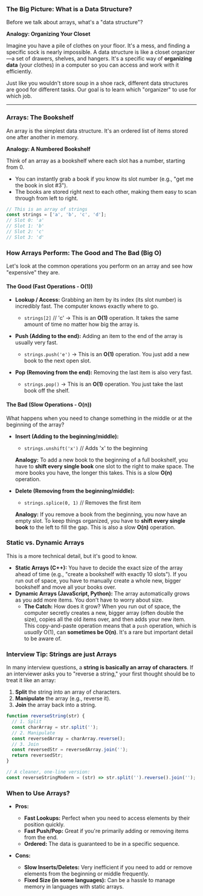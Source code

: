 ### The Big Picture: What is a Data Structure?

Before we talk about arrays, what's a "data structure"?

**Analogy: Organizing Your Closet**

Imagine you have a pile of clothes on your floor. It's a mess, and finding a specific sock is nearly impossible. A data structure is like a closet organizer—a set of drawers, shelves, and hangers. It's a specific way of **organizing data** (your clothes) in a computer so you can access and work with it efficiently.

Just like you wouldn't store soup in a shoe rack, different data structures are good for different tasks. Our goal is to learn which "organizer" to use for which job.

---

### Arrays: The Bookshelf

An array is the simplest data structure. It's an ordered list of items stored one after another in memory.

**Analogy: A Numbered Bookshelf**

Think of an array as a bookshelf where each slot has a number, starting from 0.

*   You can instantly grab a book if you know its slot number (e.g., "get me the book in slot #3").
*   The books are stored right next to each other, making them easy to scan through from left to right.

```javascript
// This is an array of strings
const strings = ['a', 'b', 'c', 'd'];
// Slot 0: 'a'
// Slot 1: 'b'
// Slot 2: 'c'
// Slot 3: 'd'
```

### How Arrays Perform: The Good and The Bad (Big O)

Let's look at the common operations you perform on an array and see how "expensive" they are.

#### The Good (Fast Operations - O(1))

*   **Lookup / Access:** Grabbing an item by its index (its slot number) is incredibly fast. The computer knows exactly where to go.
    *   `strings[2]` // 'c' -> This is an **O(1)** operation. It takes the same amount of time no matter how big the array is.

*   **Push (Adding to the end):** Adding an item to the end of the array is usually very fast.
    *   `strings.push('e')` -> This is an **O(1)** operation. You just add a new book to the next open slot.

*   **Pop (Removing from the end):** Removing the last item is also very fast.
    *   `strings.pop()` -> This is an **O(1)** operation. You just take the last book off the shelf.

#### The Bad (Slow Operations - O(n))

What happens when you need to change something in the middle or at the beginning of the array?

*   **Insert (Adding to the beginning/middle):**
    *   `strings.unshift('x')` // Adds 'x' to the beginning

    **Analogy:** To add a new book to the beginning of a full bookshelf, you have to **shift every single book** one slot to the right to make space. The more books you have, the longer this takes. This is a slow **O(n)** operation.

*   **Delete (Removing from the beginning/middle):**
    *   `strings.splice(0, 1)` // Removes the first item

    **Analogy:** If you remove a book from the beginning, you now have an empty slot. To keep things organized, you have to **shift every single book** to the left to fill the gap. This is also a slow **O(n)** operation.

### Static vs. Dynamic Arrays

This is a more technical detail, but it's good to know.

*   **Static Arrays (C++):** You have to decide the exact size of the array ahead of time (e.g., "create a bookshelf with exactly 10 slots"). If you run out of space, you have to manually create a whole new, bigger bookshelf and move all your books over.
*   **Dynamic Arrays (JavaScript, Python):** The array automatically grows as you add more items. You don't have to worry about size.
    *   **The Catch:** How does it grow? When you run out of space, the computer secretly creates a new, bigger array (often double the size), copies all the old items over, and then adds your new item. This copy-and-paste operation means that a `push` operation, which is *usually* O(1), can **sometimes be O(n)**. It's a rare but important detail to be aware of.

### Interview Tip: Strings are just Arrays

In many interview questions, a **string is basically an array of characters**. If an interviewer asks you to "reverse a string," your first thought should be to treat it like an array:

1.  **Split** the string into an array of characters.
2.  **Manipulate** the array (e.g., reverse it).
3.  **Join** the array back into a string.

```javascript
function reverseString(str) {
  // 1. Split
  const charArray = str.split('');
  // 2. Manipulate
  const reversedArray = charArray.reverse();
  // 3. Join
  const reversedStr = reversedArray.join('');
  return reversedStr;
}

// A cleaner, one-line version:
const reverseStringModern = (str) => str.split('').reverse().join('');
```

### When to Use Arrays?

*   **Pros:**
    *   **Fast Lookups:** Perfect when you need to access elements by their position quickly.
    *   **Fast Push/Pop:** Great if you're primarily adding or removing items from the end.
    *   **Ordered:** The data is guaranteed to be in a specific sequence.

*   **Cons:**
    *   **Slow Inserts/Deletes:** Very inefficient if you need to add or remove elements from the beginning or middle frequently.
    *   **Fixed Size (in some languages):** Can be a hassle to manage memory in languages with static arrays.
